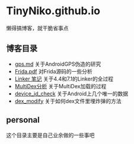 # TinyNiko.github.io
懒得搞博客，就干脆省事点
## 博客目录
* [gps.md](./gps.md) 关于AndroidGPS伪造的研究
* [Frida.pdf](./Frida.pdf) 对Frida源码的一些分析
* [Linker 笔记](./Linker.pdf) 关于4.4和7.1的Linker的全过程
* [MultiDex分析](./MultiDex分析.md) 关于MultiDex加载的过程
* [device_id_check](./device_id_check.md) 关于Android上几个唯一的数据
* [dex_modify](./dex_modify.md) 关于如何dex文件里埋炸弹的方法


## personal
这个目录主要是自己业余做的一些事吧




